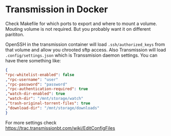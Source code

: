 # Transmission in Docker

Check Makefile for which ports to export and where to mount a volume. 
Mouting volume is not required. But you probably want it on different parititon.

OpenSSH in the transmission container will load `.ssh/authorized_keys` from that volume and allow you chrooted sftp access.
Also Transmission will load `.config/settings.json` which is Transsmision daemon settings. You can have there something like:

```json
{
"rpc-whitelist-enabled": false
,"rpc-username": "user"
,"rpc-password": "password"
,"rpc-authentication-required": true
,"watch-dir-enabled": true
,"watch-dir": "/mnt/storage/watch"
,"trash-original-torrent-files": true
,"download-dir": "/mnt/storage/downloads"
}
```

For more settings check https://trac.transmissionbt.com/wiki/EditConfigFiles
